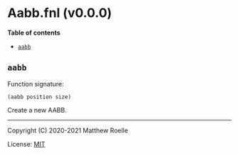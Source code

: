 # Aabb.fnl (v0.0.0)

**Table of contents**

- [`aabb`](#aabb)

## `aabb`
Function signature:

```
(aabb position size)
```

Create a new AABB.


---

Copyright (C) 2020-2021 Matthew Roelle

License: [MIT](https://github.com/MattRoelle/golly/blob/master/LICENSE.txt)


<!-- Generated with Fenneldoc v0.1.8
     https://gitlab.com/andreyorst/fenneldoc -->
